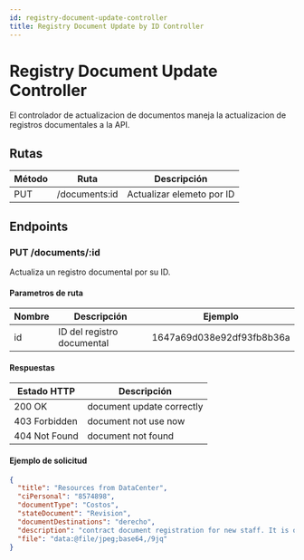 ```yaml
---
id: registry-document-update-controller
title: Registry Document Update by ID Controller
---
```


# Registry Document Update Controller

El controlador de actualizacion de documentos maneja la actualizacion de registros documentales a la API.

## Rutas

| Método | Ruta                | Descripción                |
| ------ | ------------------- | -------------------------- |
| PUT   | /documents:id       | Actualizar elemeto por ID     |

## Endpoints

### PUT /documents/:id

Actualiza un registro documental por su ID.

#### Parametros de ruta

| Nombre | Descripción             | Ejemplo                       |
| ------ | ----------------------- | ----------------------------- |
| id     | ID del registro documental          | 1647a69d038e92df93fb8b36a     |

#### Respuestas

| Estado HTTP                  | Descripción                        |
| ---------------------------- | ---------------------------------- |
| 200 OK                       | 	document update correctly |
| 403 Forbidden              | 	document not use now                  |
| 404 Not Found                | 	document not found |

#### Ejemplo de solicitud

```json
{
  "title": "Resources from DataCenter",
  "ciPersonal": "8574898",
  "documentType": "Costos",
  "stateDocument": "Revision",
  "documentDestinations": "derecho",
  "description": "contract document registration for new staff. It is on revision",
  "file": "data:@file/jpeg;base64,/9jq"
}